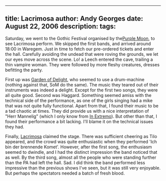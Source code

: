 -----
title:  Lacrimosa
author: Andy Georges
date: August 22, 2006
description: 
tags: 
-----







Saturday, we went to the Gothic Festival organised by the[Purple
Moon](http://www.purplemoon.be/), to see Lacrimosa perform. We skipped
the first bands, and arrived around 18:00 in Waregem. Just in time to
fetch our pre-ordered tickets and enter the hall. Carefully avoiding the
undead that were roving the grounds, we let our eyes move across the
scene. Lo! a Leech entered the cave, trailing a thin vampire woman. They
were followed by more fleshy creatures, dresses befitting the party.


First up was [Garden of Delight](http://www.garden-of-delight.2xs.de/),
who seemed to use a drum-machine (nothing against that, SoM do the
same). The music they teared out of their instruments was indeed a
delight. Except for the first two songs, they were all quite good.
Second was Haggard. Something seemed amiss with the technical side of
the performance, as one of the girls singing had a mike that was not
quite fully functional. Apart from that, I found their music to be a tad
chaotic at times. They did provide us with a nice interpretation of
"Herr Mannelig" (which I only know from [In
Extremo](http://www.inextremo.de/home.php3?IE=1)). But other than that,
I found their performance a bit lacking. I'll blame it on the technical
issues they had.


Finally, [Lacrimosa](http://www.lacrimosa.com/e/index.htm) claimed the
stage. There was sufficient cheering as Tilo appeared, and the crowd was
quite enthusiastic when they performed 'Ich bin der brennende Komet'.
However, after the first song, the enthusiasm seemed to dwindle, and I
had the distinct impression the band noticed that as well. By the third
song, almost all the people who were standing further than the PA had
left the hall. Sad. I did think the band performed less impressive than
the previous shows I've seen, but it was still very enjoyable. But
perhaps the spectators needed a batch of fresh blood.




